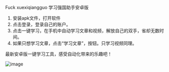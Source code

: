 Fuck xuexiqiangguo 学习强国助手安卓版
1. 安装apk文件，打开软件
2. 点击登录，登录自己的账户。
3. 点击一键学习，在手机中自动学习文章和视频，解放自己的双手，省却无数时间。
4. 如果只想学习文章，点击“学习文章”，按钮。只学习视频同理。

最新安卓版一键学习工具，感受自动化带来的乐趣吧！


![image](https://github.com/numberone0001/Fuck-xuexiqiangguo-android/blob/master/images/xxqg.jpg)

